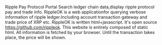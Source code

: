 Ripple Pay Protocol Portal
Search ledger chain data,display ripple protocol pay and trade info.
RippleOK is a web applicationfor querying verbose information of ripple ledger.Including account transaction gateway and trade price of XRP etc.
RippleOK is written html+javascript. It's open source https://github.com/rippleok. This website is entirely composed of static html. All information is fetched by your browser.
Until the transaction takes place, the price will be shown.
